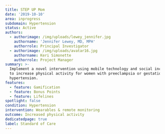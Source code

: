 ```yaml
---
title: STEP UP Mom
date: '2019-10-10'
area: inprogress
subdomain: Hypertension
status: Active
authors:
  - authorimage: /img/uploads/lewey_jennifer.jpg
    authorname: 'Jennifer Lewey, MD, MPH'
    authorrole: Principal Investigator
  - authorimage: /img/uploads/avatar16.jpg
    authorname: Keri Simonette
    authorrole: Project Manager
summary: >-
  Implement a novel intervention using mobile technology and social incentives
  to increase physical activity for women with preeclampsia or gestational
  hypertension.
features:
  - feature: Gamification
  - feature: Bonus Points
  - feature: Lifelines
spotlight: false
condition: Hypertension
intervention: Wearables & remote monitoring
outcome: Increased physical activity
dedicatedpage: true
label: Standard of Care
---
```


